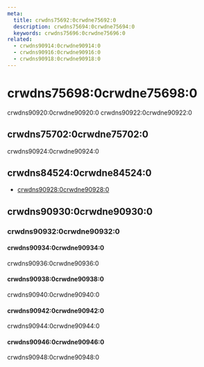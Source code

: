```yaml
---
meta:
  title: crwdns75692:0crwdne75692:0
  description: crwdns75694:0crwdne75694:0
  keywords: crwdns75696:0crwdne75696:0
related:
  - crwdns90914:0crwdne90914:0
  - crwdns90916:0crwdne90916:0
  - crwdns90918:0crwdne90918:0
---
```


# crwdns75698:0crwdne75698:0

crwdns90920:0crwdne90920:0 crwdns90922:0crwdne90922:0

<entry-ad />

## crwdns75702:0crwdne75702:0

crwdns90924:0crwdne90924:0

<usage name="v-system-bar" />

## crwdns84524:0crwdne84524:0

- [crwdns90928:0crwdne90928:0](crwdns90926:0crwdne90926:0)

## crwdns90930:0crwdne90930:0

### crwdns90932:0crwdne90932:0

#### crwdns90934:0crwdne90934:0

crwdns90936:0crwdne90936:0

<example file="v-system-bar/prop-color" />

#### crwdns90938:0crwdne90938:0

crwdns90940:0crwdne90940:0

<example file="v-system-bar/prop-lights-out" />

#### crwdns90942:0crwdne90942:0

crwdns90944:0crwdne90944:0

<example file="v-system-bar/prop-themes" />

#### crwdns90946:0crwdne90946:0

crwdns90948:0crwdne90948:0

<example file="v-system-bar/prop-window" />

<backmatter />
